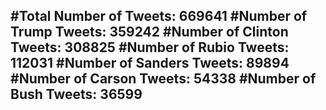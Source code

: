 #Total Number of Tweets: 669641 
#Number of Trump Tweets: 359242
#Number of Clinton Tweets: 308825
#Number of Rubio Tweets: 112031
#Number of Sanders Tweets: 89894
#Number of Carson Tweets: 54338
#Number of Bush Tweets: 36599
---
